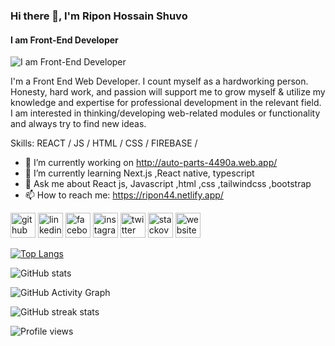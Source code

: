 ### Hi there 👋, I'm Ripon Hossain Shuvo
#### I am Front-End Developer
![I am Front-End Developer](https://media-exp2.licdn.com/dms/image/C4D16AQHAUZFy_DzDJw/profile-displaybackgroundimage-shrink_200_800/0/1654666699398?e=1660780800&v=beta&t=85_xYD4Xeb9JSw3BdDY37ZKA5o4ym3Sk4qnXiiWRk80)

I'm a Front End Web Developer. I count myself as a hardworking person. Honesty, hard work,
and passion will support me to grow myself & utilize my knowledge and expertise for
professional development in the relevant field. I am interested in thinking/developing
web-related modules or functionality and always try to find new ideas.

Skills:  REACT / JS / HTML / CSS / FIREBASE / 

- 🔭 I’m currently working on http://auto-parts-4490a.web.app/ 
- 🌱 I’m currently learning Next.js ,React native, typescript 
- 💬 Ask me about React js, Javascript ,html ,css ,tailwindcss ,bootstrap 
- 📫 How to reach me: https://ripon44.netlify.app/ 


[<img src='https://cdn.jsdelivr.net/npm/simple-icons@3.0.1/icons/github.svg' alt='github' height='40'>](https://github.com/rhshuvo44)  [<img src='https://cdn.jsdelivr.net/npm/simple-icons@3.0.1/icons/linkedin.svg' alt='linkedin' height='40'>](https://www.linkedin.com/in/rhshuvo44/)  [<img src='https://cdn.jsdelivr.net/npm/simple-icons@3.0.1/icons/facebook.svg' alt='facebook' height='40'>](https://www.facebook.com/riponhossain.shuvo.3)  [<img src='https://cdn.jsdelivr.net/npm/simple-icons@3.0.1/icons/instagram.svg' alt='instagram' height='40'>](https://www.instagram.com/riponhossainshuvo/)  [<img src='https://cdn.jsdelivr.net/npm/simple-icons@3.0.1/icons/twitter.svg' alt='twitter' height='40'>](https://twitter.com/rhshuvo44)  [<img src='https://cdn.jsdelivr.net/npm/simple-icons@3.0.1/icons/stackoverflow.svg' alt='stackoverflow' height='40'>](https://stackoverflow.com/users/18200911)  [<img src='https://cdn.jsdelivr.net/npm/simple-icons@3.0.1/icons/icloud.svg' alt='website' height='40'>](https://ripon44.netlify.app/)  

[![Top Langs](https://github-readme-stats.vercel.app/api/top-langs/?username=rhshuvo44)](https://github.com/anuraghazra/github-readme-stats)

![GitHub stats](https://github-readme-stats.vercel.app/api?username=rhshuvo44&show_icons=true&count_private=true)  

![GitHub Activity Graph](https://activity-graph.herokuapp.com/graph?username=rhshuvo44)  

![GitHub streak stats](https://github-readme-streak-stats.herokuapp.com/?user=rhshuvo44)  

![Profile views](https://gpvc.arturio.dev/rhshuvo44)  
